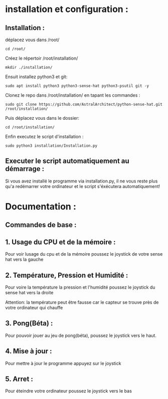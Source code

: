 # installation et configuration :
## Installation :
déplacez vous dans /root/

```
cd /root/
```
Créez le répertoir /root/installation/
```
mkdir ./installation/
```
Ensuit installez python3 et git:

```
sudo apt install python3 python3-sense-hat python3-psutil git -y
```

Clonez le repo dans /root/installation/ en tapant les commandes : 
```
sudo git clone https://github.com/AstralArchitect/python-sense-hat.git /root/installation/
```

Puis déplacez vous dans le dossier:
```
cd /root/installation/
```
Enfin executez le script d'installation :
```
sudo python3 installation/Installation.py
```

## Executer le script automatiquement au démarrage :

Si vous avez installé le programme via installation.py, il ne vous reste plus qu'a redémarrer votre ordinateur et le script s'éxécutera automatiquement!

# Documentation :

## Commandes de base :

## 1. Usage du CPU et de la mémoire :
Pour voir lusage du cpu et de la mémoire poussez le joystick de votre sense hat vers la gauche

## 2. Température, Pression et Humidité :

Pour voire la température la pression et l'humidité poussez le joystick du sense hat vers la droite

Attention: la température peut être fausse car le capteur se trouve près de votre ordinateur qui chauffe

## 3. Pong(Béta) : 

Pour pouvoir jouer au jeu de pong(béta), poussez le joystick vers le haut.

## 4. Mise à jour :

Pour mettre à jour le programme appuyez sur le joystick

## 5. Arret : 

Pour éteindre votre ordinateur poussez le joystick vers le bas
